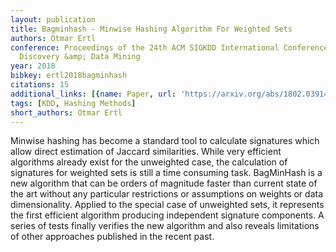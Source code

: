 ```yaml
---
layout: publication
title: Bagminhash - Minwise Hashing Algorithm For Weighted Sets
authors: Otmar Ertl
conference: Proceedings of the 24th ACM SIGKDD International Conference on Knowledge
  Discovery &amp; Data Mining
year: 2018
bibkey: ertl2018bagminhash
citations: 15
additional_links: [{name: Paper, url: 'https://arxiv.org/abs/1802.03914'}]
tags: [KDD, Hashing Methods]
short_authors: Otmar Ertl
---
```

Minwise hashing has become a standard tool to calculate signatures which
allow direct estimation of Jaccard similarities. While very efficient
algorithms already exist for the unweighted case, the calculation of signatures
for weighted sets is still a time consuming task. BagMinHash is a new algorithm
that can be orders of magnitude faster than current state of the art without
any particular restrictions or assumptions on weights or data dimensionality.
Applied to the special case of unweighted sets, it represents the first
efficient algorithm producing independent signature components. A series of
tests finally verifies the new algorithm and also reveals limitations of other
approaches published in the recent past.